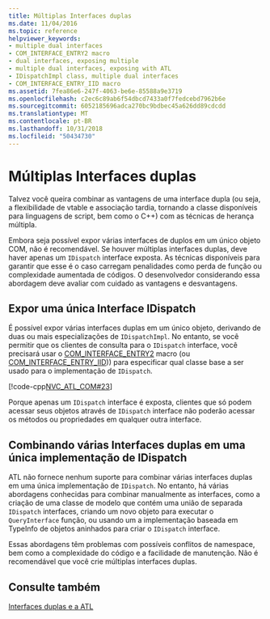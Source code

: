 ```yaml
---
title: Múltiplas Interfaces duplas
ms.date: 11/04/2016
ms.topic: reference
helpviewer_keywords:
- multiple dual interfaces
- COM_INTERFACE_ENTRY2 macro
- dual interfaces, exposing multiple
- multiple dual interfaces, exposing with ATL
- IDispatchImpl class, multiple dual interfaces
- COM_INTERFACE_ENTRY_IID macro
ms.assetid: 7fea86e6-247f-4063-be6e-85588a9e3719
ms.openlocfilehash: c2ec6c89ab6f54dbcd7433a0f7fedcebd7962b6e
ms.sourcegitcommit: 6052185696adca270bc9bdbec45a626dd89cdcdd
ms.translationtype: MT
ms.contentlocale: pt-BR
ms.lasthandoff: 10/31/2018
ms.locfileid: "50434730"
---
```

# <a name="multiple-dual-interfaces"></a>Múltiplas Interfaces duplas

Talvez você queira combinar as vantagens de uma interface dupla (ou seja, a flexibilidade de vtable e associação tardia, tornando a classe disponíveis para linguagens de script, bem como o C++) com as técnicas de herança múltipla.

Embora seja possível expor várias interfaces de duplos em um único objeto COM, não é recomendável. Se houver múltiplas interfaces duplas, deve haver apenas um `IDispatch` interface exposta. As técnicas disponíveis para garantir que esse é o caso carregam penalidades como perda de função ou complexidade aumentada de códigos. O desenvolvedor considerando essa abordagem deve avaliar com cuidado as vantagens e desvantagens.

## <a name="exposing-a-single-idispatch-interface"></a>Expor uma única Interface IDispatch

É possível expor várias interfaces duplas em um único objeto, derivando de duas ou mais especializações de `IDispatchImpl`. No entanto, se você permitir que os clientes de consulta para o `IDispatch` interface, você precisará usar o [COM_INTERFACE_ENTRY2](reference/com-interface-entry-macros.md#com_interface_entry2) macro (ou [COM_INTERFACE_ENTRY_IID](reference/com-interface-entry-macros.md#com_interface_entry_iid))) para especificar qual classe base a ser usado para o implementação de `IDispatch`.

[!code-cpp[NVC_ATL_COM#23](../atl/codesnippet/cpp/multiple-dual-interfaces_1.h)]

Porque apenas um `IDispatch` interface é exposta, clientes que só podem acessar seus objetos através de `IDispatch` interface não poderão acessar os métodos ou propriedades em qualquer outra interface.

## <a name="combining-multiple-dual-interfaces-into-a-single-implementation-of-idispatch"></a>Combinando várias Interfaces duplas em uma única implementação de IDispatch

ATL não fornece nenhum suporte para combinar várias interfaces duplas em uma única implementação de `IDispatch`. No entanto, há várias abordagens conhecidas para combinar manualmente as interfaces, como a criação de uma classe de modelo que contém uma união de separada `IDispatch` interfaces, criando um novo objeto para executar o `QueryInterface` função, ou usando um a implementação baseada em TypeInfo de objetos aninhados para criar o `IDispatch` interface.

Essas abordagens têm problemas com possíveis conflitos de namespace, bem como a complexidade do código e a facilidade de manutenção. Não é recomendável que você crie múltiplas interfaces duplas.

## <a name="see-also"></a>Consulte também

[Interfaces duplas e a ATL](../atl/dual-interfaces-and-atl.md)

